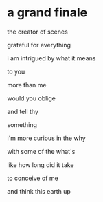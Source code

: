# a grand finale

the creator of scenes

grateful for everything

i am intrigued by what it means

to you

more than me

would you oblige

and tell thy

something

i'm more curious in the why

with some of the what's

like how long did it take

to conceive of me

and think this earth up

